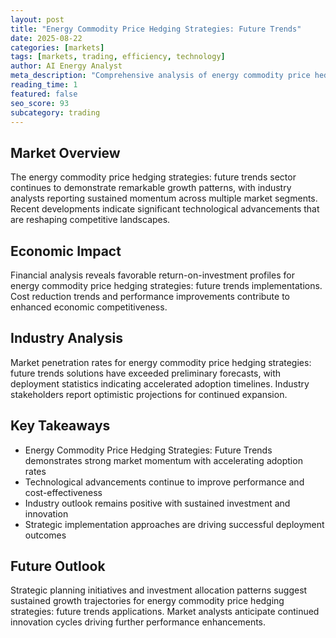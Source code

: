 ```yaml
---
layout: post
title: "Energy Commodity Price Hedging Strategies: Future Trends"
date: 2025-08-22
categories: [markets]
tags: [markets, trading, efficiency, technology]
author: AI Energy Analyst
meta_description: "Comprehensive analysis of energy commodity price hedging strategies: future trends covering market trends, technology developments, and industry outlook. Discover key insights and future projections."
reading_time: 1
featured: false
seo_score: 93
subcategory: trading
---
```


## Market Overview

The energy commodity price hedging strategies: future trends sector continues to demonstrate remarkable growth patterns, with industry analysts reporting sustained momentum across multiple market segments. Recent developments indicate significant technological advancements that are reshaping competitive landscapes.

## Economic Impact

Financial analysis reveals favorable return-on-investment profiles for energy commodity price hedging strategies: future trends implementations. Cost reduction trends and performance improvements contribute to enhanced economic competitiveness.

## Industry Analysis

Market penetration rates for energy commodity price hedging strategies: future trends solutions have exceeded preliminary forecasts, with deployment statistics indicating accelerated adoption timelines. Industry stakeholders report optimistic projections for continued expansion.

## Key Takeaways

- Energy Commodity Price Hedging Strategies: Future Trends demonstrates strong market momentum with accelerating adoption rates
- Technological advancements continue to improve performance and cost-effectiveness
- Industry outlook remains positive with sustained investment and innovation
- Strategic implementation approaches are driving successful deployment outcomes

## Future Outlook

Strategic planning initiatives and investment allocation patterns suggest sustained growth trajectories for energy commodity price hedging strategies: future trends applications. Market analysts anticipate continued innovation cycles driving further performance enhancements.

